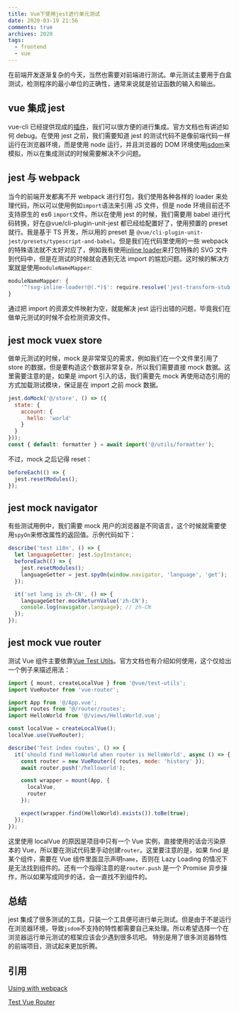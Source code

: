 ```yaml
---
title: Vue下使用jest进行单元测试
date: 2020-03-19 21:56
comments: true
archives: 2020
tags:
  - frontend
  - vue
---
```


在前端开发逐渐复杂的今天，当然也需要对前端进行测试。单元测试主要用于白盒测试，检测程序的最小单位的正确性，通常来说就是验证函数的输入和输出。

## vue 集成 jest

vue-cli 已经提供现成的[插件](https://cli.vuejs.org/core-plugins/unit-jest.html)，我们可以很方便的进行集成。官方文档也有讲述如何 debug。在使用 jest 之前，我们需要知道 jest 的测试代码不是像前端代码一样运行在浏览器环境，而是使用 node 运行，并且浏览器的 DOM 环境使用[jsdom](https://github.com/jsdom/jsdom)来模拟，所以在集成测试的时候需要解决不少问题。

## jest 与 webpack

当今的前端开发都离不开 webpack 进行打包，我们使用各种各样的 loader 来处理代码，所以可以使用例如`import`语法来引用 JS 文件，但是 node 环境目前还不支持原生的 es6 `import`文件。所以在使用 jest 的时候，我们需要用 babel 进行代码转换，好在@vue/cli-plugin-unit-jest 都已经给配置好了，使用预置的 preset 就行。我是基于 TS 开发，所以用的 preset 是 `@vue/cli-plugin-unit-jest/presets/typescript-and-babel`。但是我们在代码里使用的一些 webpack 的特殊语法就不太好对应了，例如我有使用[inline loader](https://webpack.js.org/concepts/loaders/#inline)来打包特殊的 SVG 文件到代码中，但是在测试的时候就会遇到无法 import 的尴尬问题。这时候的解决方案就是使用`moduleNameMapper`:

```js
moduleNameMapper: {
    '^!svg-inline-loader!@(.*)$': require.resolve('jest-transform-stub')
}
```

通过把 import 的资源文件映射为空，就能解决 jest 运行出错的问题，毕竟我们在做单元测试的时候不会检测资源文件。

## jest mock vuex store

做单元测试的时候，mock 是非常常见的需求，例如我们在一个文件里引用了 store 的数据，但是要构造这个数据非常复杂，所以我们需要直接 mock 数据。这里需要注意的是，如果是 import 引入的话，我们需要先 mock 再使用动态引用的方式加载测试模块，保证是在 import 之前 mock 数据。

```js
jest.doMock('@/store', () => ({
  state: {
    account: {
      hello: 'world'
    }
  }
}));
const { default: formatter } = await import('@/utils/formatter');
```

不过，mock 之后记得 reset：

```js
beforeEach(() => {
  jest.resetModules();
});
```

## jest mock navigator

有些测试用例中，我们需要 mock 用户的浏览器是不同语言，这个时候就需要使用`spyOn`来修改属性的返回值。示例代码如下：

```js
describe('test i18n', () => {
  let languageGetter: jest.SpyInstance;
  beforeEach(() => {
    jest.resetModules();
    languageGetter = jest.spyOn(window.navigator, 'language', 'get');
  });

  it('set lang is zh-CN', () => {
    languageGetter.mockReturnValue('zh-CN');
    console.log(navigator.language); // zh-CN
  });
});
```

## jest mock vue router

测试 Vue 组件主要依靠[Vue Test Utils](https://vue-test-utils.vuejs.org/)。官方文档也有介绍如何使用，这个仅给出一个例子来描述用法：

```js
import { mount, createLocalVue } from '@vue/test-utils';
import VueRouter from 'vue-router';

import App from '@/App.vue';
import routes from '@/router/routes';
import HelloWorld from '@/views/HelloWorld.vue';

const localVue = createLocalVue();
localVue.use(VueRouter);

describe('Test index routes', () => {
  it('should find HelloWorld when router is HelloWorld', async () => {
    const router = new VueRouter({ routes, mode: 'history' });
    await router.push('/helloworld');

    const wrapper = mount(App, {
      localVue,
      router
    });

    expect(wrapper.find(HelloWorld).exists()).toBe(true);
  });
});
```

这里使用 localVue 的原因是项目中只有一个 Vue 实例，直接使用的话会污染原本的 Vue，所以要在测试代码里手动创建`router`。这里要注意的是，如果 find 是某个组件，需要在 Vue 组件里面显示声明`name`，否则在 Lazy Loading 的情况下是无法找到组件的。还有一个指得注意的是`router.push` 是一个 Promise 异步操作，所以如果写成同步的话，会一直找不到组件的。

## 总结

jest 集成了很多测试的工具，只装一个工具便可进行单元测试。但是由于不是运行在浏览器环境，导致`jsdom`不支持的特性都需要自己来处理。所以希望选择一个在浏览器运行单元测试的框架应该会少遇到很多坑吧。
特别是用了很多浏览器特性的前端项目，测试起来更加折腾。

## 引用

[Using with webpack](https://jestjs.io/docs/en/webpack)

[Test Vue Router](https://lmiller1990.github.io/vue-testing-handbook/vue-router.html)
